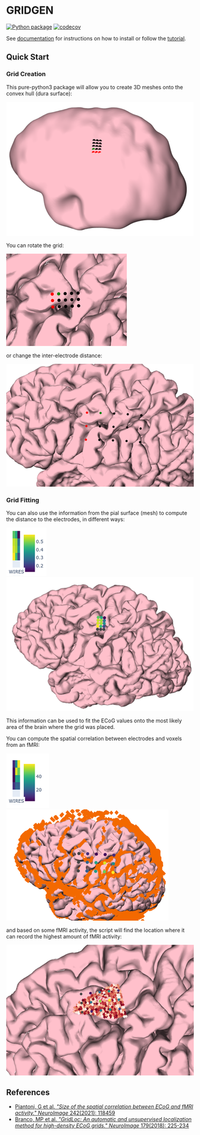 # GRIDGEN

[![Python package](https://github.com/gpiantoni/gridgen/actions/workflows/python.yml/badge.svg)](https://github.com/gpiantoni/gridgen/actions/workflows/python.yml)
[![codecov](https://codecov.io/gh/gpiantoni/gridgen/branch/master/graph/badge.svg?token=6XL61XF65J)](https://codecov.io/gh/gpiantoni/gridgen)

See [documentation](https://gpiantoni.github.io/gridgen) for instructions on how to install or follow the [tutorial](https://gpiantoni.github.io/gridgen/tutorial.html).

## Quick Start

### Grid Creation
This pure-python3 package will allow you to create 3D meshes onto the convex hull (dura surface):

![grid3d](img/grid3d_1.png)

You can rotate the grid:

![grid3d rotation](img/grid3d_3.png)

or change the inter-electrode distance:

![grid3d interelec distance](img/grid3d_4.png)

### Grid Fitting
You can also use the information from the pial surface (mesh) to compute the distance to the electrodes, in different ways:

![grid3d morphology](img/grid3d_2_morpho2d.png)
![grid3d morphology](img/grid3d_2_morpho3d.png)

This information can be used to fit the ECoG values onto the most likely area of the brain where the grid was placed.

You can compute the spatial correlation between electrodes and voxels from an fMRI:

![grid3d angiogram](img/grid3d_6_scale.png)
![grid3d angiogram](img/grid3d_6.png)

and based on some fMRI activity, the script will find the location where it can record the highest amount of fMRI activity:

![fit sum](img/fit_sum.png)

## References
  - [Piantoni, G et al. *"Size of the spatial correlation between ECoG and fMRI activity."* *NeuroImage* 242(2021): 118459](https://doi.org/10.1016/j.neuroimage.2021.118459)
  - [Branco, MP et al. *"GridLoc: An automatic and unsupervised localization method for high-density ECoG grids."* *NeuroImage* 179(2018): 225-234](https://doi.org/10.1016/j.neuroimage.2018.06.050)
